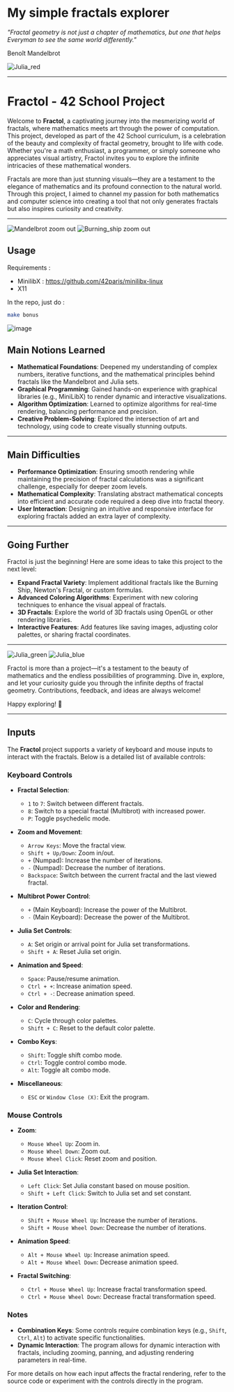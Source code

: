 # My simple fractals explorer #
_"Fractal geometry is not just a chapter of mathematics, but one that helps Everyman to see the same world differently."_ 

Benoît Mandelbrot

![Julia_red](https://github.com/user-attachments/assets/71548daf-323c-4677-8967-30bf19df6a1b)

---
# Fractol - 42 School Project

Welcome to **Fractol**, a captivating journey into the mesmerizing world of fractals, where mathematics meets art through the power of computation. This project, developed as part of the 42 School curriculum, is a celebration of the beauty and complexity of fractal geometry, brought to life with code. Whether you're a math enthusiast, a programmer, or simply someone who appreciates visual artistry, Fractol invites you to explore the infinite intricacies of these mathematical wonders.

Fractals are more than just stunning visuals—they are a testament to the elegance of mathematics and its profound connection to the natural world. Through this project, I aimed to channel my passion for both mathematics and computer science into creating a tool that not only generates fractals but also inspires curiosity and creativity.

---

![Mandelbrot zoom out](https://github.com/user-attachments/assets/e45ee60f-1331-44e1-8960-cd3acb920396)
![Burning_ship zoom out](https://github.com/user-attachments/assets/44f2b044-910a-463c-a62a-b71352f861d9)

## Usage 

Requirements : 
  - MinilibX : https://github.com/42paris/minilibx-linux
  - X11

In the repo, just do :

```sh
make bonus
```

![image](https://github.com/user-attachments/assets/18f64e4c-d9d8-42fc-9341-61f26c1db69e)


## Main Notions Learned

- **Mathematical Foundations**: Deepened my understanding of complex numbers, iterative functions, and the mathematical principles behind fractals like the Mandelbrot and Julia sets.
- **Graphical Programming**: Gained hands-on experience with graphical libraries (e.g., MiniLibX) to render dynamic and interactive visualizations.
- **Algorithm Optimization**: Learned to optimize algorithms for real-time rendering, balancing performance and precision.
- **Creative Problem-Solving**: Explored the intersection of art and technology, using code to create visually stunning outputs.

---

## Main Difficulties

- **Performance Optimization**: Ensuring smooth rendering while maintaining the precision of fractal calculations was a significant challenge, especially for deeper zoom levels.
- **Mathematical Complexity**: Translating abstract mathematical concepts into efficient and accurate code required a deep dive into fractal theory.
- **User Interaction**: Designing an intuitive and responsive interface for exploring fractals added an extra layer of complexity.

---

## Going Further

Fractol is just the beginning! Here are some ideas to take this project to the next level:
- **Expand Fractal Variety**: Implement additional fractals like the Burning Ship, Newton's Fractal, or custom formulas.
- **Advanced Coloring Algorithms**: Experiment with new coloring techniques to enhance the visual appeal of fractals.
- **3D Fractals**: Explore the world of 3D fractals using OpenGL or other rendering libraries.
- **Interactive Features**: Add features like saving images, adjusting color palettes, or sharing fractal coordinates.

---
![Julia_green](https://github.com/user-attachments/assets/6dda8090-c931-4f79-bd20-739f2c4d884a)
![Julia_blue](https://github.com/user-attachments/assets/261a653a-99db-442a-a362-407c0a319605)

Fractol is more than a project—it's a testament to the beauty of mathematics and the endless possibilities of programming. Dive in, explore, and let your curiosity guide you through the infinite depths of fractal geometry. Contributions, feedback, and ideas are always welcome!

Happy exploring! 🚀

---

## Inputs

The **Fractol** project supports a variety of keyboard and mouse inputs to interact with the fractals. Below is a detailed list of available controls:

### Keyboard Controls

- **Fractal Selection**:
  - `1` to `7`: Switch between different fractals.
  - `8`: Switch to a special fractal (Multibrot) with increased power.
  - `P`: Toggle psychedelic mode.

- **Zoom and Movement**:
  - `Arrow Keys`: Move the fractal view.
  - `Shift + Up/Down`: Zoom in/out.
  - `+` (Numpad): Increase the number of iterations.
  - `-` (Numpad): Decrease the number of iterations.
  - `Backspace`: Switch between the current fractal and the last viewed fractal.

- **Multibrot Power Control**:
  - `+` (Main Keyboard): Increase the power of the Multibrot.
  - `-` (Main Keyboard): Decrease the power of the Multibrot.

- **Julia Set Controls**:
  - `A`: Set origin or arrival point for Julia set transformations.
  - `Shift + A`: Reset Julia set origin.

- **Animation and Speed**:
  - `Space`: Pause/resume animation.
  - `Ctrl + +`: Increase animation speed.
  - `Ctrl + -`: Decrease animation speed.

- **Color and Rendering**:
  - `C`: Cycle through color palettes.
  - `Shift + C`: Reset to the default color palette.

- **Combo Keys**:
  - `Shift`: Toggle shift combo mode.
  - `Ctrl`: Toggle control combo mode.
  - `Alt`: Toggle alt combo mode.

- **Miscellaneous**:
  - `ESC` or `Window Close (X)`: Exit the program.

### Mouse Controls

- **Zoom**:
  - `Mouse Wheel Up`: Zoom in.
  - `Mouse Wheel Down`: Zoom out.
  - `Mouse Wheel Click`: Reset zoom and position.

- **Julia Set Interaction**:
  - `Left Click`: Set Julia constant based on mouse position.
  - `Shift + Left Click`: Switch to Julia set and set constant.

- **Iteration Control**:
  - `Shift + Mouse Wheel Up`: Increase the number of iterations.
  - `Shift + Mouse Wheel Down`: Decrease the number of iterations.

- **Animation Speed**:
  - `Alt + Mouse Wheel Up`: Increase animation speed.
  - `Alt + Mouse Wheel Down`: Decrease animation speed.

- **Fractal Switching**:
  - `Ctrl + Mouse Wheel Up`: Increase fractal transformation speed.
  - `Ctrl + Mouse Wheel Down`: Decrease fractal transformation speed.

### Notes

- **Combination Keys**: Some controls require combination keys (e.g., `Shift`, `Ctrl`, `Alt`) to activate specific functionalities.
- **Dynamic Interaction**: The program allows for dynamic interaction with fractals, including zooming, panning, and adjusting rendering parameters in real-time.

For more details on how each input affects the fractal rendering, refer to the source code or experiment with the controls directly in the program.
